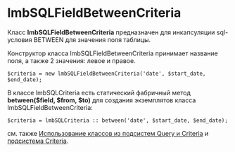 # lmbSQLFieldBetweenCriteria
Класс **lmbSQLFieldBetweenCriteria** предназначен для инкапсуляции sql-условия BETWEEN для значения поля таблицы.

Конструктор класса lmbSQLFieldBetweenCriteria принимает название поля, а также 2 значения: левое и правое.

    $criteria = new lmbSQLFieldBetweenCriteria('date', $start_date, $end_date);

В классе lmbSQLCriteria есть статический фабричный метод **between($field, $from, $to)** для создания экземплятов класса lmbSQLFieldBetweenCriteria:

    $criteria = lmbSQLCriteria :: between('date', $start_date, $end_date);

см. также [Использование классов из подсистем Query и Criteria](./intro_to_query_and_criteria.md) и [подсистема Criteria](./criteria.md).
